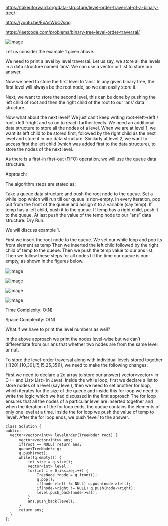 https://takeuforward.org/data-structure/level-order-traversal-of-a-binary-tree/

https://youtu.be/EoAsWbO7sqg

https://leetcode.com/problems/binary-tree-level-order-traversal/

![image](https://user-images.githubusercontent.com/53824950/158061964-31ed2391-6b03-425d-b5b1-44c668e26604.png)

Let us consider the example 1 given above.

We need to print a level by level traversal. Let us say, we store all the levels in a data structure named ‘ans’. We can use a vector<int> or List<int> to store our answer.

Now we need to store the first level to ‘ans’. In any given binary tree, the first level will always be the root node, so we can easily store it.


Next, we want to store the second level, this can be done by pushing the left child of root and then the right child of the root to our ‘ans’ data structure.


Now what about the next level? We just can’t keep writing root→left→left / root→left→right and so on to reach further levels. We need an additional data structure to store all the nodes of a level. When we are at level 1, we want its left child to be stored first, followed by the right child as the next level and store it in our data structure. Similarly at level 2, we want to access first the left child (which was added first to the data structure), to store the nodes of the next level.

As there is a first-in first-out (FIFO) operation, we will use the queue data structure.

Approach:

The algorithm steps are stated as:

Take a queue data structure and push the root node to the queue.
Set a while loop which will run till our queue is non-empty.
In every iteration, pop out from the front of the queue and assign it to a variable (say temp).
If temp has a left child, push it to the queue.
If temp has a right child, push it to the queue.
At last push the value of the temp node to our “ans” data structure.
Dry Run: 

We will discuss example 1.


First we insert the root node to the queue.
We set our while loop and pop its front element as temp Then we inserted the left child followed by the right child of temp to the queue.
Then we push the temp value to our ans list.
Then we follow these steps for all nodes till the time our queue is non-empty, as shown in the figures below.



![image](https://user-images.githubusercontent.com/53824950/158061985-afa7a86b-f64a-453f-a63f-19980e427b64.png)

  ![image](https://user-images.githubusercontent.com/53824950/158061989-80a473ba-7ab1-4959-a152-4a651bb3b9b0.png)

  ![image](https://user-images.githubusercontent.com/53824950/158061999-c8e19b2d-24aa-4fc2-9238-78ef4cbcffe0.png)

  
  ![image](https://user-images.githubusercontent.com/53824950/158062002-4dc45e00-4d4c-44a4-8aab-a17d6679cdb3.png)

  Time Complexity: O(N)

Space Complexity: O(N)
  
  What if we have to print the level numbers as well?

In the above approach we print the nodes level-wise but we can’t differentiate from our ans that whether two nodes are from the same level or not.

To store the level-order traversal along with individual levels stored together ( [[20],[10,30],[5,15,25,35]]), we need to make the following changes:

First we need to declare a 2d array to store our answer( vector<vector<int>> in C++ and List<List<int>> in Java).
Inside the while loop, first we declare a list to store nodes of a level (say level), then we need to set another for loop, which iterates for the size of the queue and inside this for loop we need to write the logic which we had discussed in the first approach
The for loop ensures that all the nodes of a particular level are inserted together and when the iteration of the for loop ends, the queue contains the elements of only one level at a time.
Inside the for loop we push the value of temp to ‘level’.
After the for loop ends, we push ‘level’ to the answer.
  
  
 
  
  
  ```
  class Solution {
public:
    vector<vector<int>> levelOrder(TreeNode* root) {
        vector<vector<int>> ans; 
        if(root == NULL) return ans; 
        queue<TreeNode*> q; 
        q.push(root); 
        while(!q.empty()) {
            int size = q.size();
            vector<int> level; 
            for(int i = 0;i<size;i++) {
                TreeNode *node = q.front(); 
                q.pop(); 
                if(node->left != NULL) q.push(node->left); 
                if(node->right != NULL) q.push(node->right); 
                level.push_back(node->val); 
            }
            ans.push_back(level); 
        }
        return ans; 
    }
};
  ```
  
  
